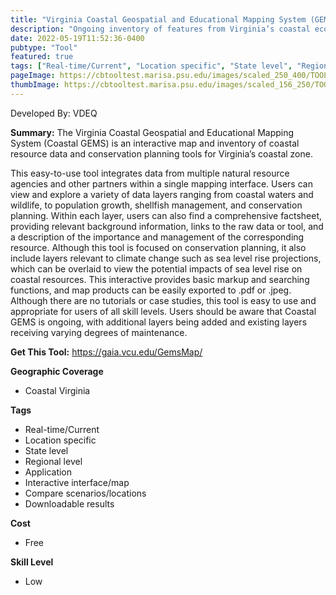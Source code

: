 ```yaml
---
title: "Virginia Coastal Geospatial and Educational Mapping System (GEMS)"
description: "Ongoing inventory of features from Virginia’s coastal ecosystems with each feature accompanied by supporting information "
date: 2022-05-19T11:52:36-0400
pubtype: "Tool"
featured: true
tags: ["Real-time/Current", "Location specific", "State level", "Regional level", "Application", "Interactive interface/map", "Compare scenarios/locations", "Downloadable results"]
pageImage: https://cbtooltest.marisa.psu.edu/images/scaled_250_400/TOOLID_41.0_ScreenCapture-1.png
thumbImage: https://cbtooltest.marisa.psu.edu/images/scaled_156_250/TOOLID_41.0_ScreenCapture-1.png
---
```

Developed By: VDEQ

**Summary:** The Virginia Coastal Geospatial and Educational Mapping System (Coastal GEMS) is an interactive map and inventory of coastal resource data and conservation planning tools for Virginia’s coastal zone. 

This easy-to-use tool integrates data from multiple natural resource agencies and other partners within a single mapping interface. Users can view and explore a variety of data layers ranging from coastal waters and wildlife, to population growth, shellfish management, and conservation planning. Within each layer, users can also find a comprehensive factsheet, providing relevant background information, links to the raw data or tool, and a description of the importance and management of the corresponding resource. Although this tool is focused on conservation planning, it also include layers relevant to climate change such as sea level rise projections, which can be overlaid to view the potential impacts of sea level rise on coastal resources. This interactive provides basic markup and searching functions, and map products can be easily exported to .pdf or .jpeg. Although there are no tutorials or case studies, this tool is easy to use and appropriate for users of all skill levels. Users should be aware that Coastal GEMS is ongoing, with additional layers being added and existing layers receiving varying degrees of maintenance.  

__**Get This Tool:**__ https://gaia.vcu.edu/GemsMap/

__**Geographic Coverage**__
- Coastal Virginia

__**Tags**__
-  Real-time/Current
-  Location specific
-  State level
-  Regional level
-  Application
-  Interactive interface/map
-  Compare scenarios/locations
-  Downloadable results

__**Cost**__
- Free

__**Skill Level**__
- Low
